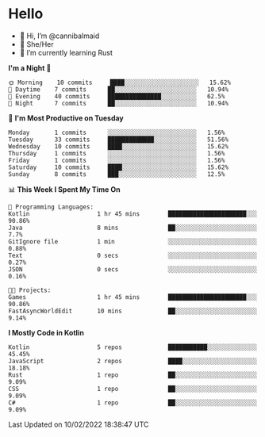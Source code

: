 # Hello
- 👋 Hi, I’m @cannibalmaid
- 👀 She/Her
- 🌱 I’m currently learning Rust

<!--START_SECTION:waka-->
**I'm a Night 🦉** 

```text
🌞 Morning    10 commits     ████░░░░░░░░░░░░░░░░░░░░░   15.62% 
🌆 Daytime    7 commits      ██░░░░░░░░░░░░░░░░░░░░░░░   10.94% 
🌃 Evening    40 commits     ███████████████░░░░░░░░░░   62.5% 
🌙 Night      7 commits      ██░░░░░░░░░░░░░░░░░░░░░░░   10.94%

```
📅 **I'm Most Productive on Tuesday** 

```text
Monday       1 commits      ░░░░░░░░░░░░░░░░░░░░░░░░░   1.56% 
Tuesday      33 commits     █████████████░░░░░░░░░░░░   51.56% 
Wednesday    10 commits     ████░░░░░░░░░░░░░░░░░░░░░   15.62% 
Thursday     1 commits      ░░░░░░░░░░░░░░░░░░░░░░░░░   1.56% 
Friday       1 commits      ░░░░░░░░░░░░░░░░░░░░░░░░░   1.56% 
Saturday     10 commits     ████░░░░░░░░░░░░░░░░░░░░░   15.62% 
Sunday       8 commits      ███░░░░░░░░░░░░░░░░░░░░░░   12.5%

```


📊 **This Week I Spent My Time On** 

```text
💬 Programming Languages: 
Kotlin                   1 hr 45 mins        ██████████████████████░░░   90.86% 
Java                     8 mins              ██░░░░░░░░░░░░░░░░░░░░░░░   7.7% 
GitIgnore file           1 min               ░░░░░░░░░░░░░░░░░░░░░░░░░   0.88% 
Text                     0 secs              ░░░░░░░░░░░░░░░░░░░░░░░░░   0.27% 
JSON                     0 secs              ░░░░░░░░░░░░░░░░░░░░░░░░░   0.16%

🐱‍💻 Projects: 
Games                    1 hr 45 mins        ██████████████████████░░░   90.86% 
FastAsyncWorldEdit       10 mins             ██░░░░░░░░░░░░░░░░░░░░░░░   9.14%

```

**I Mostly Code in Kotlin** 

```text
Kotlin                   5 repos             ███████████░░░░░░░░░░░░░░   45.45% 
JavaScript               2 repos             ████░░░░░░░░░░░░░░░░░░░░░   18.18% 
Rust                     1 repo              ██░░░░░░░░░░░░░░░░░░░░░░░   9.09% 
CSS                      1 repo              ██░░░░░░░░░░░░░░░░░░░░░░░   9.09% 
C#                       1 repo              ██░░░░░░░░░░░░░░░░░░░░░░░   9.09%

```



 Last Updated on 10/02/2022 18:38:47 UTC
<!--END_SECTION:waka-->
